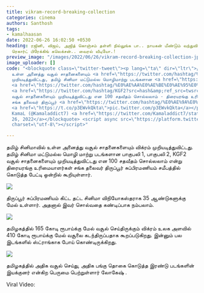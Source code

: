 ```yaml
---
title: vikram-record-breaking-collection
categories: cinema
authors: Santhosh
tags:
- kamalhaasan
date: 2022-06-26 16:02:50 +0530
heading: ரஜினி, விஜய், அஜித் கொஞ்சம் தள்ளி நில்லுங்க பா.. நாயகன் மீண்டும் வந்துவிட்டார்..
  ரெகார்ட் பிரேக்கிங் கலெக்சன்.. வைரல் வீடியோ.!
preview_image: "/images/2022/06/26/vikram-record-breaking-collection-jpg.jpeg"
image_uploader: []
code: "<blockquote class=\"twitter-tweet\"><p lang=\"ta\" dir=\"ltr\">தமிழ் சினிமாவில்
  உள்ள அனைத்து வசூல் சாதனைகளையும் <a href=\"https://twitter.com/hashtag/%E0%AE%B5%E0%AE%BF%E0%AE%95%E0%AF%8D%E0%AE%B0%E0%AE%AE%E0%AF%8D?src=hash&amp;ref_src=twsrc%5Etfw\">#விக்ரம்</a>
  முறியடித்துவிட்டது, தமிழ் சினிமா மட்டுமல்ல மொழிமாற்று படங்களான <a href=\"https://twitter.com/hashtag/%E0%AE%AA%E0%AE%BE%E0%AE%95%E0%AF%81%E0%AE%AA%E0%AE%B2%E0%AE%BF1?src=hash&amp;ref_src=twsrc%5Etfw\">#பாகுபலி1</a>
  <a href=\"https://twitter.com/hashtag/%E0%AE%AA%E0%AE%BE%E0%AE%95%E0%AF%81%E0%AE%AA%E0%AE%B2%E0%AE%BF2?src=hash&amp;ref_src=twsrc%5Etfw\">#பாகுபலி2</a>,
  <a href=\"https://twitter.com/hashtag/KGF2?src=hash&amp;ref_src=twsrc%5Etfw\">#KGF2</a>
  வசூல் சாதனைகளையும் முறியடித்துவிட்டது என 100 சதவீதம் சொல்லலாம் - திரையரங்கு உரிமையாளர்கள்
  சங்க தலைவர் திருப்பூர் <a href=\"https://twitter.com/hashtag/%E0%AE%9A%E0%AF%81%E0%AE%AA%E0%AF%8D%E0%AE%AA%E0%AE%BF%E0%AE%B0%E0%AE%AE%E0%AE%A3%E0%AE%BF%E0%AE%AF%E0%AE%AE%E0%AF%8D?src=hash&amp;ref_src=twsrc%5Etfw\">#சுப்பிரமணியம்</a>\U0001F4A5\U0001F4A5
  <a href=\"https://t.co/p3EWvkQkta\">pic.twitter.com/p3EWvkQkta</a></p>&mdash; SundaR
  KamaL (@Kamaladdict7) <a href=\"https://twitter.com/Kamaladdict7/status/1540920954875826176?ref_src=twsrc%5Etfw\">June
  26, 2022</a></blockquote> <script async src=\"https://platform.twitter.com/widgets.js\"
  charset=\"utf-8\"></script>"

---
```

தமிழ் சினிமாவில் உள்ள அனைத்து வசூல் சாதனைகளையும் விக்ரம் முறியடித்துவிட்டது. தமிழ் சினிமா மட்டுமல்ல மொழி மாற்று படங்களான பாகுபலி 1, பாகுபலி 2, KGF2 வசூல் சாதனைகளையும் முறியடித்துவிட்டது என 100 சதவீதம் சொல்லலாம் என்று திரையரங்கு உரிமையாளர்கள் சங்க தலைவர் திருப்பூர் சுப்பிரமணியம் சமீபத்தில் கொடுத்த பேட்டி ஒன்றில் கூறியுள்ளார்.

![](/images/2022/06/26/kamal-vikram-recored-breaking-collections-2-jpg.jpeg)

திருப்பூர் சுப்பிரமணியம் கிட்ட தட்ட சினிமா விநியோகஸ்தராக 35 ஆண்டுகளுக்கு மேல் உள்ளார். அதனால் இவர் சொல்வதை கண்டிப்பாக நம்பலாம்.

![](/images/2022/06/26/kamal-vikram-recored-breaking-collections-1-jpg.jpeg)

தமிழகத்தில் 165 கோடி ரூபாய்க்கு மேல் வசூல் செய்திருக்கும் விக்ரம் உலக அளவில் 410 கோடி ரூபாய்க்கு மேல்  வசூலை கடந்திருப்பதாக கூறப்படுகிறது. இன்னும் பல இடங்களில் ஸ்ட்ராங்காக போய் கொண்டிருக்கிறது.

![](/images/2022/06/26/kamal-vikram-recored-breaking-collections-jpg.jpeg)

தமிழகத்தில் அதிக வசூல் செய்து, அதிக பங்கு தொகை கொடுத்த இரண்டு படங்களின் இயக்குனர் என்கிற பெருமை பெற்றுள்ளார் லோகேஷ் .

Viral Video:
